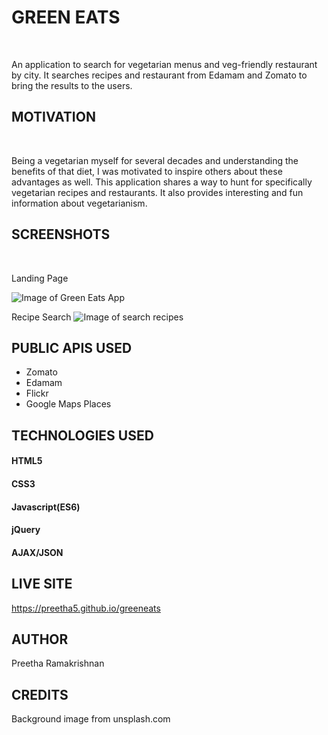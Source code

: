 # GREEN EATS
<br />

An application to search for vegetarian menus and veg-friendly restaurant by city. It searches recipes and restaurant from Edamam and Zomato to bring the results to the users.

## MOTIVATION
<br />

Being a vegetarian myself for several decades and understanding the benefits of that diet,
I was motivated to inspire others about these advantages as well. This application shares 
a way to hunt for specifically vegetarian recipes and restaurants. It also provides interesting
and fun information about vegetarianism.


## SCREENSHOTS
<br />

Landing Page

![Image of Green Eats App](https://preetha5.github.io/greeneats/images/greeneats.jpg)

Recipe Search
![Image of search recipes](https://preetha5.github.io/greeneats/images/search_results.jpg)

## PUBLIC APIS USED
* Zomato
* Edamam
* Flickr
* Google Maps Places

## TECHNOLOGIES USED

#### HTML5
#### CSS3
#### Javascript(ES6)
#### jQuery
#### AJAX/JSON

## LIVE SITE
https://preetha5.github.io/greeneats

## AUTHOR
Preetha Ramakrishnan

## CREDITS
Background image from unsplash.com